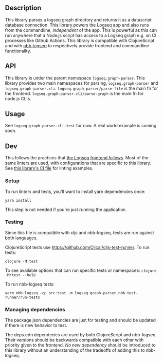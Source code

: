 ## Description

This library parses a logseq graph directory and returns it as a datascript
database connection. This library powers the Logseq app and also runs from the
commandline, _independent_ of the app. This is powerful as this can run anywhere
that a Node.js script has access to a Logseq graph e.g. on CI processes like
Github Actions. This library is compatible with ClojureScript and with
[nbb-logseq](https://github.com/logseq/nbb-logseq) to respectively provide
frontend and commandline functionality.

## API

This library is under the parent namespace `logseq.graph-parser`. This library
provides two main namespaces for parsing, `logseq.graph-parser` and
`logseq.graph-parser.cli`. `logseq.graph-parser/parse-file` is the main fn for
the frontend. `logseq.graph-parser.cli/parse-graph` is the main fn for node.js
CLIs.

## Usage

See `logseq.graph-parser.cli-test` for now. A real world example is coming soon.

## Dev

This follows the practices that [the Logseq frontend
follows](/docs/dev-practices.md). Most of the same linters are used, with
configurations that are specific to this library. See [this library's CI
file](/.github/workflows/graph-parser.yml) for linting examples.

### Setup

To run linters and tests, you'll want to install yarn dependencies once:
```
yarn install
```

This step is not needed if you're just running the application.

### Testing

Since this file is compatible with cljs and nbb-logseq, tests are run against both languages.

ClojureScript tests use https://github.com/Olical/cljs-test-runner. To run tests:
```
clojure -M:test
```

To see available options that can run specific tests or namespaces: `clojure -M:test --help`

To run nbb-logseq tests:
```
yarn nbb-logseq -cp src:test -m logseq.graph-parser.nbb-test-runner/run-tests
```

### Managing dependencies

The package.json dependencies are just for testing and should be updated if there is
new behavior to test.

The deps.edn dependecies are used by both ClojureScript and nbb-logseq. Their
versions should be backwards compatible with each other with priority given to
the frontend. _No new dependency_ should be introduced to this library without
an understanding of the tradeoffs of adding this to nbb-logseq.
